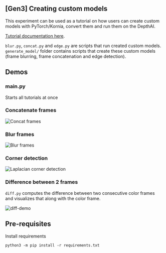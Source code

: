 
## [Gen3] Creating custom models

This experiment can be used as a tutorial on how users can create custom models with
PyTorch/Kornia, convert them and run them on the DepthAI.

[Tutorial documentation here](https://docs.luxonis.com/en/latest/pages/tutorials/creating-custom-nn-models/).

`blur.py`, `concat.py` and `edge.py` are scripts that run created custom models. `generate_model/` folder contains scripts that create these custom models (frame blurring, frame concatenation and edge detection).

## Demos

### main.py

Starts all tutorials at once

### Concatenate frames

![Concat frames](https://user-images.githubusercontent.com/18037362/134209980-09c6e2f9-8a26-45d5-a6ad-c31d9e2816e1.png)

### Blur frames

![Blur frames](https://docs.luxonis.com/en/latest/_images/blur.jpeg)

### Corner detection

![Laplacian corner detection](https://user-images.githubusercontent.com/18037362/134209951-4e1c7343-a333-4fb6-bdc9-bc86f6dc36b2.jpeg)

### Difference between 2 frames

`diff.py` computes the difference between two consecutive color frames and visualizes that along with the color frame.

![diff-demo](https://user-images.githubusercontent.com/18037362/185765421-3f391d9c-341a-4e5c-9f5d-3ce322347af1.gif)


## Pre-requisites

Install requirements
```
python3 -m pip install -r requirements.txt
```
